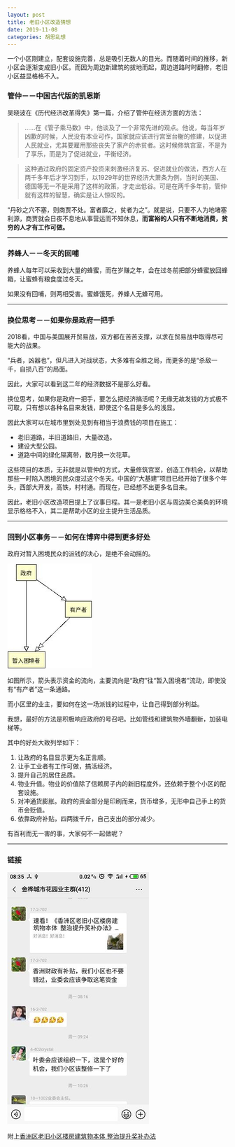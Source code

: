 ```yaml
---
layout: post
title: 老旧小区改造猜想 
date: 2019-11-08
categories: 胡思乱想 
---
```


一个小区刚建立，配套设施完善，总是吸引无数人的目光。而随着时间的推移，新小区会逐渐变成旧小区。而因为周边新建筑的拔地而起，周边道路时时翻修，老旧小区益显格格不入。

### 管仲－－中国古代版的凯恩斯

吴晓波在《历代经济改革得失》第一篇，介绍了管仲在经济方面的方法：


> ……在《管子乘马数》中，他谈及了一个非常先进的观点。他说，每当年岁凶歉的时候，人民没有本业可作，国家就应该进行宫室台榭的修建，以促进人民就业，尤其要雇用那些丧失了家产的赤贫者。这时候修筑宫室，不是为了享乐，而是为了促进就业，平衡经济。

>  这种通过政府的固定资产投资来刺激经济复苏、促进就业的做法，西方人在两千多年后才学习到手，以1929年的世界经济大萧条为例，当时的美国、德国等无一不是采用了这样的政策，才走出低谷。可是在两千多年前，管仲就有这样的智慧，确实是让人惊叹的。


“丹砂之穴不塞，则商贾不处。富者靡之，贫者为之”。就是说，只要不人为地堵塞利源，商贾就会日夜不息地从事营运而不知休息，**而富裕的人只有不断地消费，贫穷的人才有工作可做。**

---

### 养蜂人－－冬天的回哺
养蜂人每年可以采收到大量的蜂蜜，而在岁赚之年，会在过冬前把部分蜂蜜放回蜂箱，让蜜蜂有粮食度过冬天。

如果没有回哺，则两相受害。蜜蜂饿死，养蜂人无蜂可用。

---
### 换位思考－－如果你是政府一把手
2018看，中国与美国展开贸易战，双方都在苦苦支撑，以求在贸易战中取得尽可能大的战果。

“兵者，凶器也”，但凡进入对战状态，大多难有全胜之局，而更多的是“杀敌一千，自损八百”的局面。

因此，大家可以看到这二年的经济数据不是那么好看。

换位思考，如果你是政府一把手，要怎么把经济搞活呢？无缘无故发钱的方式极不可取，只有想以各种名目来发钱，即使这个名目是多么的浅显。

因此大家可以在城市里到处见到有相当于浪费钱的项目在施工：

 * 老旧道路，半旧道路旧，大量改造。
 * 建设大型公园。
 * 道路中间的绿化隔离带，数月换一次花草。

这些项目的本质，无非就是以管仲的方式，大量修筑宫室，创造工作机会，以帮助那些一时陷入困境的民众度过这个冬天。中国的“大基建”项目已经开始了很多个年头，西部大开发，高铁，村村通。而现在，已经想不出更多名目来。

因此，老旧小区改造项目提上了议事日程。其一是老旧小区与周边美仑美奂的环境显示格格不入，其二是帮助小区的业主提升生活品质。

---
### 回到小区事务－－如何在博弈中得到更多好处

政府对暂入困境民众的派钱的决心，是绝不会动摇的。

![资金流向](/img/moneystream.jpeg)

如图所示，箭头表示资金的流向，主要流向是“政府”往“暂入困境者”流动，即使没有“有产者”这一条通路。

而小区里的业主，要如何在这一场派钱的过程中，让自己得到部分利益。

我想，最好的方法是积极响应政府的号召吧。比如管线和建筑物外墙翻新，加装电梯等。

其中的好处大致列举如下：

 1. 让政府的名目显示更为名正言顺。
 2. 让手工业者有工作可做，搞活经济。
 3. 提升自己的居住品质。
 4. 物业升值。物业的价值除了信赖房子内的新旧程度外，还依赖于整个小区的配套设施。
 5. 对冲通货膨胀。政府的资金部分是印刷而来，货币增多，无形中自己手上的货币会贬值。
 6. 依靠政府补贴，四两拨千斤，自己支出的部分减少。

有百利而无一害的事，大家何不一起做呢？

---

### 链接

![聊天记录](/img/S91108-08355938.jpg)

附上[香洲区老旧小区楼房建筑物本体 整治提升奖补办法](https://mp.weixin.qq.com/s/SXofn4hWJjx1TzR93bOd6g)


